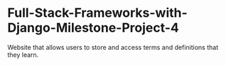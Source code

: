 # Full-Stack-Frameworks-with-Django-Milestone-Project-4
Website that allows users to store and access terms and definitions that they learn.
